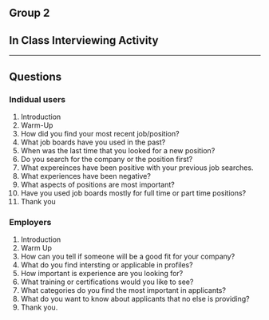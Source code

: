 ## Group 2
## In Class Interviewing Activity
---
## Questions
### Indidual users
1. Introduction  
2. Warm-Up
3. How did you find your most recent job/position?
4. What job boards have you used in the past?
5. When was the last time that you looked for a new position?
6. Do you search for the company or the position first?
7. What expereinces have been positive with your previous job searches.
8. What experiences have been negative?
9. What aspects of positions are most important?
10. Have you used job boards mostly for full time or part time positions?
11. Thank you

### Employers
1. Introduction
2. Warm Up
3. How can you tell if someone will be a good fit for your company?
4. What do you find intersting or applicable in profiles?
5. How important is experience are you looking for?
6. What training or certifications would you like to see?
7. What categories do you find the most important in applicants? 
8. What do you want to know about applicants that no else is providing?
9. Thank you.

